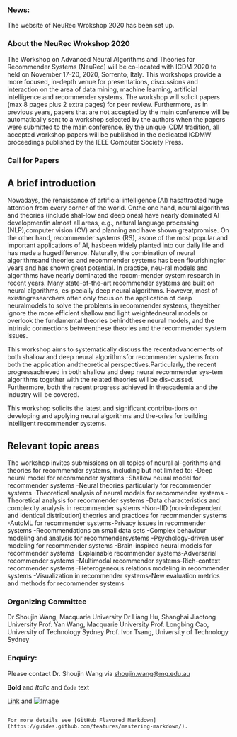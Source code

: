 ### **News:**
The website of NeuRec Wrokshop 2020 has been set up. 


### **About the NeuRec Wrokshop 2020** 
The Workshop on Advanced Neural Algorithms and Theories for Recommender Systems (NeuRec) will be co-located with ICDM 2020 to held on November 17-20, 2020, Sorrento, Italy. This workshops provide a more focused, in-depth venue for presentations, discussions and interaction on the area of data mining, machine learning, artificial intelligence and recommender systems. The workshop will solicit papers (max 8 pages plus 2 extra pages) for peer review. Furthermore, as in previous years, papers that are not accepted by the main conference will be automatically sent to a workshop selected by the authors when the papers were submitted to the main conference. By the unique ICDM tradition, all accepted workshop papers will be published in the dedicated ICDMW proceedings published by the IEEE Computer Society Press.


### **Call for Papers**
## A brief introduction
Nowadays, the renaissance of artificial intelligence (AI) hasattracted huge attention from every corner of the world.  Onthe one hand,  neural algorithms and theories (include shal-low and deep ones) have nearly dominated AI developmentin almost all areas, e.g., natural language processing (NLP),computer  vision  (CV)  and  planning  and  have  shown  greatpromise.  On the other hand, recommender systems (RS), asone of the most popular and important applications of AI, hasbeen widely planted into our daily life and has made a hugedifference.  Naturally, the combination of neural algorithmsand theories and recommender systems has been flourishingfor  years  and  has  shown  great  potential.   In  practice,  neu-ral models and algorithms have nearly dominated the recom-mender system research in recent years.  Many state-of-the-art recommender systems are built on neural algorithms, es-pecially deep neural algorithms.  However, most of existingresearchers often only focus on the application of deep neuralmodels to solve the problems in recommender systems, theyeither  ignore  the  more  efficient  shallow  and  light  weightedneural models or overlook the fundamental theories behindthese neural models,  and the intrinsic connections betweenthese theories and the recommender system issues.

This  workshop  aims  to  systematically  discuss  the  recentadvancements  of  both  shallow  and  deep  neural  algorithmsfor  recommender  systems  from  both  the  application  andtheoretical  perspectives.Particularly,  the  recent  progressachieved in both shallow and deep neural recommender sys-tem algorithms together with the related theories will be dis-cussed. Furthermore, both the recent progress achieved in theacademia and the industry will be covered.

This workshop solicits the latest and significant contribu-tions on developing and applying neural algorithms and the-ories for building intelligent recommender systems.

## Relevant topic areas
The workshop invites submissions on all topics of neural al-gorithms  and  theories  for  recommender  systems,  including
but not limited to:
-Deep neural model for recommender systems
-Shallow neural model for recommender systems
-Neural theories particularly for recommender systems
-Theoretical analysis of neural models for recommender systems
-Theoretical analysis for recommender systems
-Data  characteristics  and  complexity  analysis  in  recommender systems
-Non-IID (non-independent and identical distribution) theories and practices for recommender systems
-AutoML for recommender systems-Privacy issues in recommender systems
-Recommendations on small data sets
-Complex behaviour modeling and analysis for recommendersystems
-Psychology-driven user modeling for recommender systems
-Brain-inspired neural models for recommender systems
-Explainable recommender systems-Adversarial recommender systems
-Multimodal recommender systems-Rich-context recommender systems
-Heterogeneous relations modeling in recommender systems
-Visualization in recommender systems-New evaluation metrics and methods for recommender systems


### **Organizing Committee**
Dr Shoujin Wang, Macquarie University
Dr Liang Hu, Shanghai Jiaotong University
Prof. Yan Wang, Macquarie University
Prof. Longbing Cao, University of Technology Sydney
Prof. Ivor Tsang, University of Technology Sydney

### Enquiry: 
Please contact Dr. Shoujin Wang via shoujin.wang@mq.edu.au


**Bold** and _Italic_ and `Code` text

[Link](url) and ![Image](src)
```

For more details see [GitHub Flavored Markdown](https://guides.github.com/features/mastering-markdown/).

